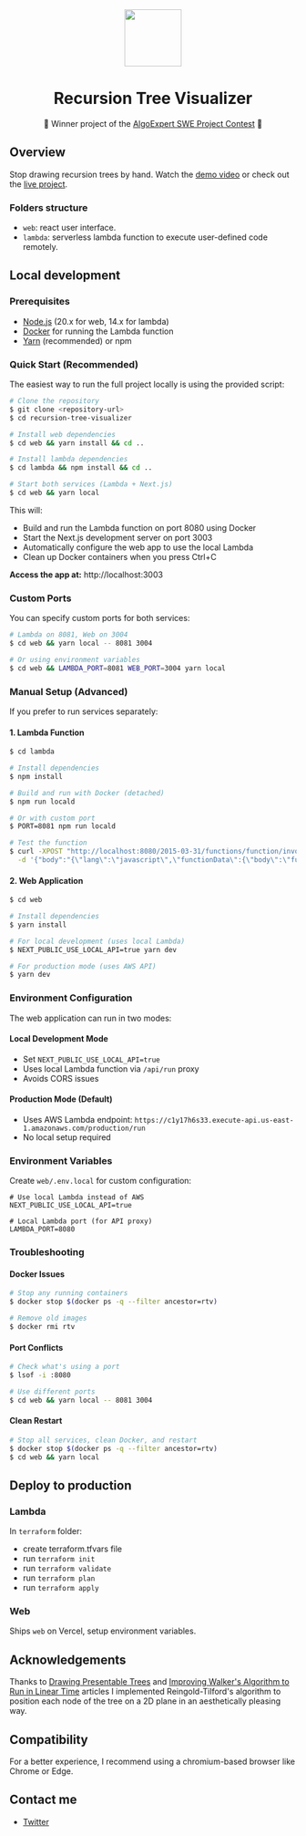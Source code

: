 <div align="center">
  <img src="./assets/logo.svg" height="100"/>
</div>

<h1 align="center">Recursion Tree Visualizer</h1>

<p align="center">🥇 Winner project of the <a href="https://www.algoexpert.io/swe-project-contests/2020-summer">AlgoExpert SWE Project Contest</a> 🥇</p>

## Overview

Stop drawing recursion trees by hand. Watch the [demo video](https://youtu.be/1f-KeeN8AHs) or check out the [live project](https://recursion.now.sh).

### Folders structure

- `web`: react user interface.
- `lambda`: serverless lambda function to execute user-defined code remotely.

## Local development

### Prerequisites

- [Node.js](https://nodejs.org/) (20.x for web, 14.x for lambda)
- [Docker](https://www.docker.com/) for running the Lambda function
- [Yarn](https://yarnpkg.com/) (recommended) or npm

### Quick Start (Recommended)

The easiest way to run the full project locally is using the provided script:

```bash
# Clone the repository
$ git clone <repository-url>
$ cd recursion-tree-visualizer

# Install web dependencies
$ cd web && yarn install && cd ..

# Install lambda dependencies  
$ cd lambda && npm install && cd ..

# Start both services (Lambda + Next.js)
$ cd web && yarn local
```

This will:
- Build and run the Lambda function on port 8080 using Docker
- Start the Next.js development server on port 3003
- Automatically configure the web app to use the local Lambda
- Clean up Docker containers when you press Ctrl+C

**Access the app at:** http://localhost:3003

### Custom Ports

You can specify custom ports for both services:

```bash
# Lambda on 8081, Web on 3004
$ cd web && yarn local -- 8081 3004

# Or using environment variables
$ cd web && LAMBDA_PORT=8081 WEB_PORT=3004 yarn local
```

### Manual Setup (Advanced)

If you prefer to run services separately:

#### 1. Lambda Function

```bash
$ cd lambda

# Install dependencies
$ npm install

# Build and run with Docker (detached)
$ npm run locald

# Or with custom port
$ PORT=8081 npm run locald

# Test the function
$ curl -XPOST "http://localhost:8080/2015-03-31/functions/function/invocations" \
  -d '{"body":"{\"lang\":\"javascript\",\"functionData\":{\"body\":\"function fibonacci(n) { return n <= 1 ? n : fibonacci(n-1) + fibonacci(n-2); }\",\"params\":[{\"name\":\"n\",\"initialValue\":\"5\"}]},\"options\":{\"memoize\":false}}"}'
```

#### 2. Web Application

```bash
$ cd web

# Install dependencies
$ yarn install

# For local development (uses local Lambda)
$ NEXT_PUBLIC_USE_LOCAL_API=true yarn dev

# For production mode (uses AWS API)
$ yarn dev
```

### Environment Configuration

The web application can run in two modes:

#### Local Development Mode
- Set `NEXT_PUBLIC_USE_LOCAL_API=true`
- Uses local Lambda function via `/api/run` proxy
- Avoids CORS issues

#### Production Mode (Default)
- Uses AWS Lambda endpoint: `https://c1y17h6s33.execute-api.us-east-1.amazonaws.com/production/run`
- No local setup required

### Environment Variables

Create `web/.env.local` for custom configuration:

```env
# Use local Lambda instead of AWS
NEXT_PUBLIC_USE_LOCAL_API=true

# Local Lambda port (for API proxy)
LAMBDA_PORT=8080
```

### Troubleshooting

#### Docker Issues
```bash
# Stop any running containers
$ docker stop $(docker ps -q --filter ancestor=rtv)

# Remove old images
$ docker rmi rtv
```

#### Port Conflicts
```bash
# Check what's using a port
$ lsof -i :8080

# Use different ports
$ cd web && yarn local -- 8081 3004
```

#### Clean Restart
```bash
# Stop all services, clean Docker, and restart
$ docker stop $(docker ps -q --filter ancestor=rtv)
$ cd web && yarn local
```

## Deploy to production

### Lambda

In `terraform` folder:

- create terraform.tfvars file
- run `terraform init`
- run `terraform validate`
- run `terraform plan`
- run `terraform apply`

### Web

Ships `web` on Vercel, setup environment variables.

## Acknowledgements

Thanks to [Drawing Presentable Trees](https://llimllib.github.io/pymag-trees/#foot5) and [Improving Walker's Algorithm to Run in Linear Time](http://dirk.jivas.de/papers/buchheim02improving.pdf) articles I implemented Reingold-Tilford's algorithm to position each node of the tree on a 2D plane in an aesthetically pleasing way.

## Compatibility

For a better experience, I recommend using a chromium-based browser like Chrome or Edge.

## Contact me

- [Twitter](https://twitter.com/brnpapa)

